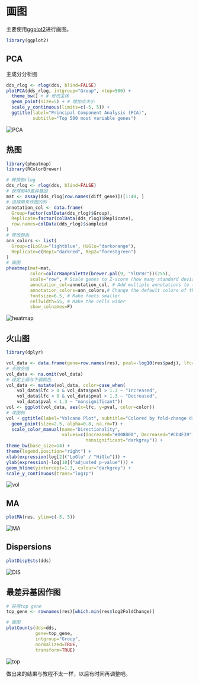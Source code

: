 # 画图

主要使用[ggplot2](https://ggplot2.tidyverse.org/)进行画图。

```R
library(ggplot2)
```



## PCA

主成分分析图

```R
dds_rlog <- rlog(dds, blind=FALSE)
plotPCA(dds_rlog, intgroup="Group", ntop=500) +
  theme_bw() + # 修改主体
  geom_point(size=5) + # 增加点大小
  scale_y_continuous(limits=c(-5, 5)) +
  ggtitle(label="Principal Component Analysis (PCA)",
          subtitle="Top 500 most variable genes")
```

![PCA](https://raw.githubusercontent.com/pzweuj/pzweuj.github.io/master/content/data/project_pics/PCA.png)



## 热图

```R
library(pheatmap)
library(RColorBrewer)

# 转换到rlog
dds_rlog <- rlog(dds, blind=FALSE)
# 获得前40差异基因
mat <- assay(dds_rlog[row.names(diff_gene)])[1:40, ]
# 选择用来作图的列
annotation_col <- data.frame(
  Group=factor(colData(dds_rlog)$Group),
  Replicate=factor(colData(dds_rlog)$Replicate),
  row.names=colData(dds_rlog)$sampleid
)
# 修改颜色
ann_colors <- list(
  Group=c(LoGlu="lightblue", HiGlu="darkorange"),
  Replicate=c(Rep1="darkred", Rep2="forestgreen")
)
# 画图
pheatmap(mat=mat, 
         color=colorRampPalette(brewer.pal(9, "YlOrBr"))(255), 
         scale="row", # Scale genes to Z-score (how many standard deviations)
         annotation_col=annotation_col, # Add multiple annotations to the samples
         annotation_colors=ann_colors,# Change the default colors of the annotations
         fontsize=6.5, # Make fonts smaller
         cellwidth=55, # Make the cells wider
         show_colnames=F)
```


![heatmap](https://raw.githubusercontent.com/pzweuj/pzweuj.github.io/master/content/data/project_pics/heatmap.png)


## 火山图

```R
library(dplyr)

vol_data <- data.frame(gene=row.names(res), pval=-log10(res$padj), lfc=res$log2FoldChange)
# 去除空值
vol_data <- na.omit(vol_data)
# 设定上调与下调颜色
vol_data <- mutate(vol_data, color=case_when(
    vol_data$lfc > 0 & vol_data$pval > 1.3 ~ "Increased",
    vol_data$lfc < 0 & vol_data$pval > 1.3 ~ "Decreased",
    vol_data$pval < 1.3 ~ "nonsignificant"))
vol <- ggplot(vol_data, aes(x=lfc, y=pval, color=color))
# 改图例
vol + ggtitle(label="Volcano Plot", subtitle="Colored by fold-change direction") +
  geom_point(size=2.5, alpha=0.8, na.rm=T) +
  scale_color_manual(name="Directionality",
                     values=c(Increased="#008B00", Decreased="#CD4F39",
                              nonsignificant="darkgray")) +
theme_bw(base_size=14) +
theme(legend.position="right") +
xlab(expression(log[2]("LoGlu" / "HiGlu"))) +
ylab(expression(-log[10]("adjusted p-value"))) +
geom_hline(yintercept=1.3, colour="darkgrey") +
scale_y_continuous(trans="log1p")
```

![vol](https://raw.githubusercontent.com/pzweuj/pzweuj.github.io/master/content/data/project_pics/vol.png)



## MA

```R
plotMA(res, ylim=c(-5, 5))
```

![MA](https://raw.githubusercontent.com/pzweuj/pzweuj.github.io/master/content/data/project_pics/ma.png)



## Dispersions

```R
plotDispEsts(dds)
```

![DIS](https://raw.githubusercontent.com/pzweuj/pzweuj.github.io/master/content/data/project_pics/dispersions.png)


## 最差异基因作图

```R
# 获得top gene
top_gene <- rownames(res)[which.min(res$log2FoldChange)]

# 画图
plotCounts(dds=dds, 
           gene=top_gene, 
           intgroup="Group", 
           normalized=TRUE, 
           transform=TRUE)
```

![top](https://raw.githubusercontent.com/pzweuj/pzweuj.github.io/master/content/data/project_pics/top_gene.png)


做出来的结果与教程不太一样，以后有时间再调整吧。